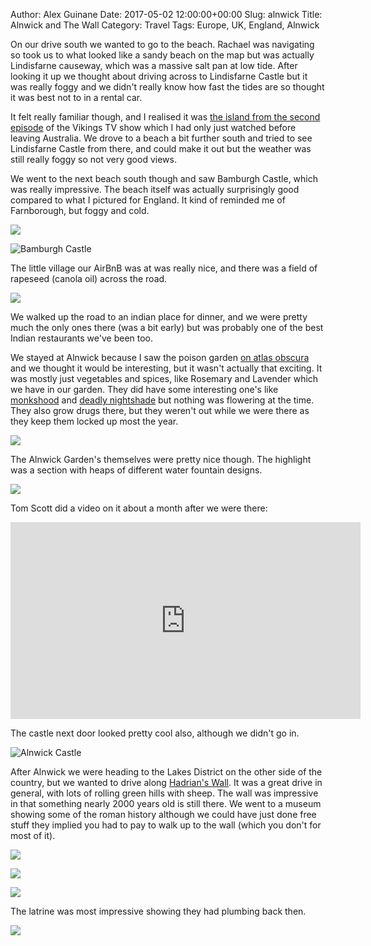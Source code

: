 Author: Alex Guinane
Date: 2017-05-02 12:00:00+00:00
Slug: alnwick
Title: Alnwick and The Wall
Category: Travel
Tags: Europe, UK, England, Alnwick

On our drive south we wanted to go to the beach. Rachael was navigating so took us to what looked like a sandy beach on the map but was actually Lindisfarne causeway, which was a massive salt pan at low tide. After looking it up we thought about driving across to Lindisfarne Castle but it was really foggy and we didn't really know how fast the tides are so thought it was best not to in a rental car.

It felt really familiar though, and I realised it was [the island from the second episode](http://vikings.wikia.com/wiki/Raid_of_Lindisfarne) of the Vikings TV show which I had only just watched before leaving Australia. We drove to a beach a bit further south and tried to see Lindisfarne Castle from there, and could make it out but the weather was still really foggy so not very good views.

We went to the next beach south though and saw Bamburgh Castle, which was really impressive. The beach itself was actually surprisingly good compared to what I pictured for England. It kind of reminded me of Farnborough, but foggy and cold.

![](/images/2017/2017-05-02-alnwick/beach.jpg "")

![](/images/2017/2017-05-02-alnwick/beach2.jpg "Bamburgh Castle")

The little village our AirBnB was at was really nice, and there was a field of rapeseed (canola oil) across the road.

![](/images/2017/2017-05-02-alnwick/rapeseed.jpg "")

We walked up the road to an indian place for dinner, and we were pretty much the only ones there (was a bit early) but was probably one of the best Indian restaurants we've been too.

We stayed at Alnwick because I saw the poison garden [on atlas obscura](http://www.atlasobscura.com/places/alnwick-poison-gardens) and we thought it would be interesting, but it wasn't actually that exciting. It was mostly just vegetables and spices, like Rosemary and Lavender which we have in our garden. They did have some interesting one's like [monkshood](https://en.wikipedia.org/wiki/Aconitum) and [deadly nightshade](https://en.wikipedia.org/wiki/Atropa_belladonna) but nothing was flowering at the time. They also grow drugs there, but they weren't out while we were there as they keep them locked up most the year.

![](/images/2017/2017-05-02-alnwick/poison.JPG "")

The Alnwick Garden's themselves were pretty nice though. The highlight was a section with heaps of different water fountain designs.

![](/images/2017/2017-05-02-alnwick/fountain.JPG "")

Tom Scott did a video on it about a month after we were there:
<iframe width="560" height="315" src="https://www.youtube.com/embed/jGo9gYypQc8" frameborder="0" allowfullscreen></iframe>

The castle next door looked pretty cool also, although we didn't go in.

![](/images/2017/2017-05-02-alnwick/alnwick-castle.JPG "Alnwick Castle")

After Alnwick we were heading to the Lakes District on the other side of the country, but we wanted to drive along [Hadrian's Wall](https://en.wikipedia.org/wiki/Hadrian's_Wall). It was a great drive in general, with lots of rolling green hills with sheep.
The wall was impressive in that something nearly 2000 years old is still there. We went to a museum showing some of the roman history although we could have just done free stuff they implied you had to pay to walk up to the wall (which you don't for most of it).

![](/images/2017/2017-05-02-alnwick/wall1.JPG "")

![](/images/2017/2017-05-02-alnwick/wall2.JPG "")

![](/images/2017/2017-05-02-alnwick/wall4.JPG "")

The latrine was most impressive showing they had plumbing back then.

![](/images/2017/2017-05-02-alnwick/wall3.JPG "")
